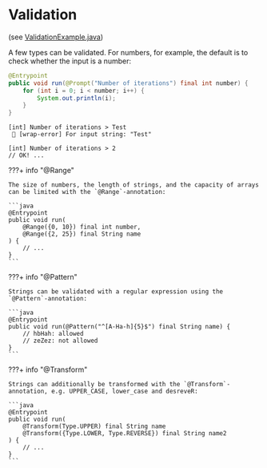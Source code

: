 # Validation

(see [ValidationExample.java](https://github.com/darmiel/eeee/blob/main/src/main/java/example/prompt/ValidationExample.java))

A few types can be validated. For numbers, for example, the default is to check whether the input is a number:

```java
@Entrypoint
public void run(@Prompt("Number of iterations") final int number) {
    for (int i = 0; i < number; i++) {
        System.out.println(i);
    }
}
```

```
[int] Number of iterations > Test
 🦑 [wrap-error] For input string: "Test"

[int] Number of iterations > 2
// OK! ...
```

???+ info "@Range"

    The size of numbers, the length of strings, and the capacity of arrays can be limited with the `@Range`-annotation:

    ```java
    @Entrypoint
    public void run(
        @Range({0, 10}) final int number,
        @Range({2, 25}) final String name
    ) {
        // ...
    }
    ```

???+ info "@Pattern"

    Strings can be validated with a regular expression using the `@Pattern`-annotation:

    ```java
    @Entrypoint
    public void run(@Pattern("^[A-Ha-h]{5}$") final String name) {
        // hbHah: allowed
        // zeZez: not allowed
    }
    ```

???+ info "@Transform"

    Strings can additionally be transformed with the `@Transform`-annotation, e.g. UPPER_CASE, lower_case and desreveR:

    ```java
    @Entrypoint
    public void run(
        @Transform(Type.UPPER) final String name
        @Transform({Type.LOWER, Type.REVERSE}) final String name2
    ) {
        // ...
    }
    ```
